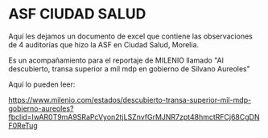 # ASF CIUDAD SALUD 

Aquí les dejamos un documento de excel que contiene las observaciones de 4 auditorías que hizo la ASF en Ciudad Salud, Morelia. 

Es un acompañamiento para el reportaje de MILENIO llamado "Al descubierto, transa superior a mil mdp en gobierno de Silvano Aureoles"

Aquí lo pueden leer: 

https://www.milenio.com/estados/descubierto-transa-superior-mil-mdp-gobierno-aureoles?fbclid=IwAR0T9mA9SRaPcVyon2tjLSZnvfGrMJNR7zpt48hmctRFCj68CgDNF0ReTug


